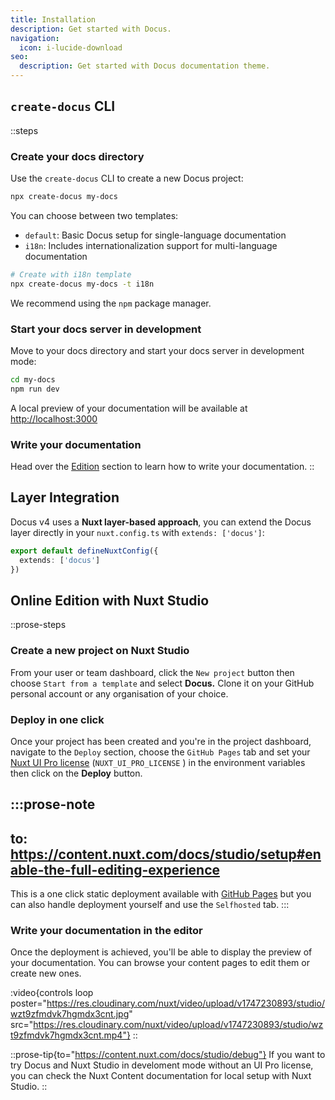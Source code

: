 ```yaml
---
title: Installation
description: Get started with Docus.
navigation:
  icon: i-lucide-download
seo:
  description: Get started with Docus documentation theme.
---
```


## `create-docus` CLI

::steps
### Create your docs directory

Use the `create-docus` CLI to create a new Docus project:

```bash [Terminal]
npx create-docus my-docs
```

You can choose between two templates:

- `default`: Basic Docus setup for single-language documentation
- `i18n`: Includes internationalization support for multi-language documentation

```bash [Terminal]
# Create with i18n template
npx create-docus my-docs -t i18n
```

We recommend using the `npm` package manager.

### Start your docs server in development

Move to your docs directory and start your docs server in development mode:

```bash [Terminal]
cd my-docs
npm run dev
```

A local preview of your documentation will be available at <http://localhost:3000>

### Write your documentation

Head over the [Edition](/en/concepts/edition) section to learn how to write your documentation.
::

## Layer Integration

Docus v4 uses a **Nuxt layer-based approach**, you can extend the Docus layer directly in your `nuxt.config.ts` with `extends: ['docus']`:

```ts [nuxt.config.ts]
export default defineNuxtConfig({
  extends: ['docus']
})
```

## Online Edition with Nuxt Studio

::prose-steps
### Create a new project on Nuxt Studio

From your user or team dashboard, click the `New project` button then choose `Start from a template` and select **Docus.** Clone it on your GitHub personal account or any organisation of your choice.

### Deploy in one click

Once your project has been created and you're in the project dashboard, navigate to the `Deploy` section, choose the `GitHub Pages` tab and set your [Nuxt UI Pro license](https://ui.nuxt.com/pro/pricing) (`NUXT_UI_PRO_LICENSE` ) in the environment variables then click on the **Deploy** button.

  :::prose-note
  ---
  to: https://content.nuxt.com/docs/studio/setup#enable-the-full-editing-experience
  ---
  This is a one click static deployment available with [GitHub Pages](https://docs.github.com/en/pages/getting-started-with-github-pages/creating-a-github-pages-site) but you can also handle deployment yourself and use the `Selfhosted` tab.
  :::

### Write your documentation in the editor

Once the deployment is achieved, you'll be able to display the preview of your documentation. You can browse your content pages to edit them or create new ones.

:video{controls loop poster="https://res.cloudinary.com/nuxt/video/upload/v1747230893/studio/wzt9zfmdvk7hgmdx3cnt.jpg" src="https://res.cloudinary.com/nuxt/video/upload/v1747230893/studio/wzt9zfmdvk7hgmdx3cnt.mp4"}
::

::prose-tip{to="https://content.nuxt.com/docs/studio/debug"}
If you want to try Docus and Nuxt Studio in develoment mode without an UI Pro license, you can check the Nuxt Content documentation for local setup with Nuxt Studio.
::
